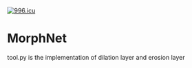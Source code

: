 [![996.icu](https://img.shields.io/badge/link-996.icu-red.svg)](https://996.icu)
# MorphNet
tool.py is the implementation of dilation layer and erosion layer
